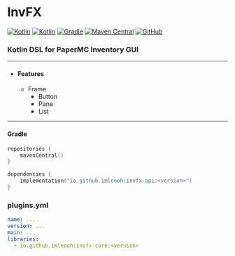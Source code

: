 # InvFX

[![Kotlin](https://img.shields.io/badge/java-21-ED8B00.svg?logo=java)](https://www.azul.com/)
[![Kotlin](https://img.shields.io/badge/kotlin-1.9.22-585DEF.svg?logo=kotlin)](http://kotlinlang.org)
[![Gradle](https://img.shields.io/badge/gradle-8.7-02303A.svg?logo=gradle)](https://gradle.org)
[![Maven Central](https://img.shields.io/maven-central/v/xyz.icetang.lib/invfx-core)](https://search.maven.org/artifact/xyz.icetang.lib/invfx-core)
[![GitHub](https://img.shields.io/github/license/gooddltmdqls/invfx)](https://www.gnu.org/licenses/gpl-3.0.html)


### Kotlin DSL for PaperMC Inventory GUI

---

* #### Features
    * Frame
        * Button
        * Pane
        * List

---

#### Gradle

```kotlin
repositories {
    mavenCentral()
}
```

```kotlin
dependencies {
    implementation("io.github.imleooh:invfx-api:<version>")
}
```

### plugins.yml

```yaml
name: ...
version: ...
main: ...
libraries:
  - io.github.imleooh:invfx-core:<version>
```
